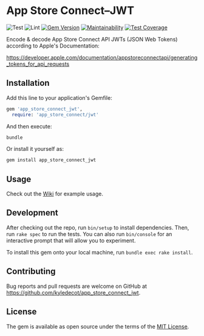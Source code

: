 # App Store Connect–JWT

![Test](https://github.com/kyledecot/app_store_connect_jwt/workflows/Test/badge.svg)
![Lint](https://github.com/kyledecot/app_store_connect_jwt/workflows/Lint/badge.svg)
[![Gem Version](https://badge.fury.io/rb/app_store_connect_jwt.svg)](https://badge.fury.io/rb/app_store_connect_jwt)
[![Maintainability](https://api.codeclimate.com/v1/badges/e13c94f97898e74f34a9/maintainability)](https://codeclimate.com/github/kyledecot/app_store_connect_jwt/maintainability)
[![Test Coverage](https://api.codeclimate.com/v1/badges/e13c94f97898e74f34a9/test_coverage)](https://codeclimate.com/github/kyledecot/app_store_connect_jwt/test_coverage)

Encode & decode App Store Connect API JWTs
(JSON Web Tokens) according to Apple's Documentation:

<https://developer.apple.com/documentation/appstoreconnectapi/generating_tokens_for_api_requests>

## Installation

Add this line to your application's Gemfile:

```ruby
gem 'app_store_connect_jwt',
  require: 'app_store_connect/jwt'
```

And then execute:

```sh
bundle
```

Or install it yourself as:

```sh
gem install app_store_connect_jwt
```

## Usage

Check out the [Wiki](https://github.com/kyledecot/app_store_connect_jwt/wiki)
for example usage.

## Development

After checking out the repo, run `bin/setup` to install dependencies.
Then, run `rake spec` to run the tests. You can also run `bin/console`
for an interactive prompt that will allow you to experiment.

To install this gem onto your local machine, run `bundle exec rake install`.

## Contributing

Bug reports and pull requests are welcome on GitHub at <https://github.com/kyledecot/app_store_connect_jwt>.

## License

The gem is available as open source under the terms of the [MIT License](https://opensource.org/licenses/MIT).
